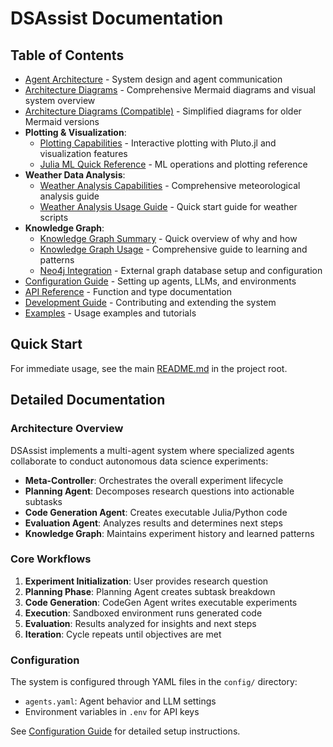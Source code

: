 # DSAssist Documentation

## Table of Contents

- [Agent Architecture](architecture.md) - System design and agent communication  
- [Architecture Diagrams](architecture_diagrams.md) - Comprehensive Mermaid diagrams and visual system overview
- [Architecture Diagrams (Compatible)](architecture_diagrams_compatible.md) - Simplified diagrams for older Mermaid versions
- **Plotting & Visualization**:
  - [Plotting Capabilities](plotting_capabilities.md) - Interactive plotting with Pluto.jl and visualization features
  - [Julia ML Quick Reference](julia_ml_quick_reference.md) - ML operations and plotting reference
- **Weather Data Analysis**:
  - [Weather Analysis Capabilities](weather_analysis_capabilities.md) - Comprehensive meteorological analysis guide
  - [Weather Analysis Usage Guide](weather_analysis_usage_guide.md) - Quick start guide for weather scripts
- **Knowledge Graph**:
  - [Knowledge Graph Summary](knowledge_graph_summary.md) - Quick overview of why and how
  - [Knowledge Graph Usage](knowledge_graph_usage.md) - Comprehensive guide to learning and patterns
  - [Neo4j Integration](neo4j_integration.md) - External graph database setup and configuration
- [Configuration Guide](configuration.md) - Setting up agents, LLMs, and environments
- [API Reference](api.md) - Function and type documentation
- [Development Guide](development.md) - Contributing and extending the system
- [Examples](../examples/) - Usage examples and tutorials

## Quick Start

For immediate usage, see the main [README.md](../README.md) in the project root.

## Detailed Documentation

### Architecture Overview
DSAssist implements a multi-agent system where specialized agents collaborate to conduct autonomous data science experiments:

- **Meta-Controller**: Orchestrates the overall experiment lifecycle
- **Planning Agent**: Decomposes research questions into actionable subtasks
- **Code Generation Agent**: Creates executable Julia/Python code
- **Evaluation Agent**: Analyzes results and determines next steps
- **Knowledge Graph**: Maintains experiment history and learned patterns

### Core Workflows

1. **Experiment Initialization**: User provides research question
2. **Planning Phase**: Planning Agent creates subtask breakdown
3. **Code Generation**: CodeGen Agent writes executable experiments
4. **Execution**: Sandboxed environment runs generated code
5. **Evaluation**: Results analyzed for insights and next steps
6. **Iteration**: Cycle repeats until objectives are met

### Configuration
The system is configured through YAML files in the `config/` directory:
- `agents.yaml`: Agent behavior and LLM settings
- Environment variables in `.env` for API keys

See [Configuration Guide](configuration.md) for detailed setup instructions.